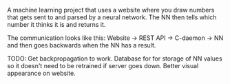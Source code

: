 A machine learning project that uses a website where you draw numbers that gets sent to and parsed by a neural network.
The NN then tells which number it thinks it is and returns it. 

The communication looks like this:
Website -> REST API -> C-daemon -> NN
and then goes backwards when the NN has a result.


TODO:
Get backpropagation to work.
Database for for storage of NN values so it doesn't need to be retrained if server goes down.
Better visual appearance on website.
